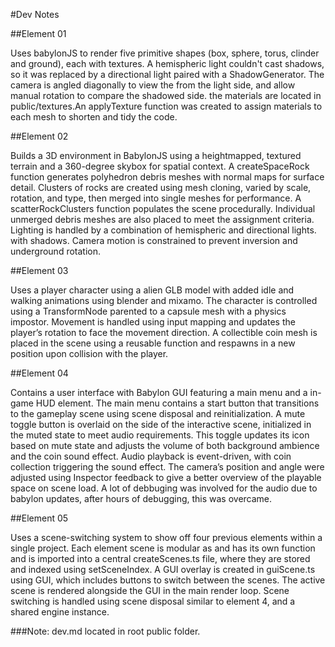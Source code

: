 #Dev Notes

##Element 01

Uses babylonJS to render five primitive shapes (box, sphere, torus, clinder and ground), each with textures. A hemispheric light couldn't cast shadows, so it was replaced by a directional light paired with a ShadowGenerator. The camera is angled diagonally to view the from the light side, and allow manual rotation to compare the shadowed side. the materials are located in public/textures.An applyTexture function was created to assign materials to each mesh to shorten and tidy the code.


##Element 02

Builds a 3D environment in BabylonJS using a heightmapped, textured terrain and a 360-degree skybox for spatial context. A createSpaceRock function generates polyhedron debris meshes with normal maps for surface detail. Clusters of rocks are created using mesh cloning, varied by scale, rotation, and type, then merged into single meshes for performance. A scatterRockClusters function populates the scene procedurally. Individual unmerged debris meshes are also placed to meet the assignment criteria. Lighting is handled by a combination of hemispheric and directional lights. with shadows. Camera motion is constrained to prevent inversion and underground rotation.


##Element 03

Uses a player character using a alien GLB model with added idle and walking animations using blender and mixamo. The character is controlled using a TransformNode parented to a capsule mesh with a physics impostor. Movement is handled using input mapping and updates the player’s rotation to face the movement direction. A collectible coin mesh is placed in the scene using a reusable function and respawns in a new position upon collision with the player.


##Element 04

Contains a user interface with Babylon GUI featuring a main menu and a in-game HUD element. The main menu contains a start button that transitions to the gameplay scene using scene disposal and reinitialization. A mute toggle button is overlaid on the side of the interactive scene, initialized in the muted state to meet audio requirements. This toggle updates its icon based on mute state and adjusts the volume of both background ambience and the coin sound effect. Audio playback is event-driven, with coin collection triggering the sound effect. The camera’s position and angle were adjusted using Inspector feedback to give a better overview of the playable space on scene load. A lot of debbuging was involved for the audio due to babylon updates, after hours of debugging, this was overcame.


##Element 05

Uses a scene-switching system to show off four previous elements within a single project. Each element scene is modular as and has its own function and is imported into a central createScenes.ts file, where they are stored and indexed using setSceneIndex. A GUI overlay is created in guiScene.ts using GUI, which includes buttons to switch between the scenes. The active scene is rendered alongside the GUI in the main render loop. Scene switching is handled using scene disposal similar to element 4, and a shared engine instance.

###Note: dev.md located in root public folder.